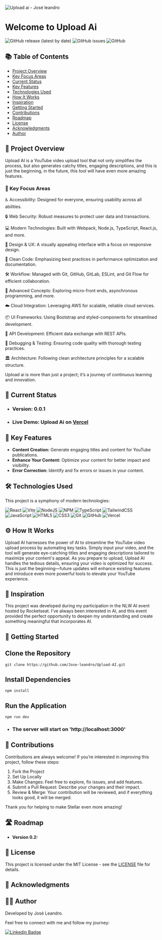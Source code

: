 ![Upload ai - José leandro](https://github.com/user-attachments/assets/fc7ef8dd-468e-437a-9bec-fdba654b7bbd)

# Welcome to Upload Ai
 ![GitHub release (latest by date)](https://img.shields.io/github/v/release/jose-leandro/Upload-AI)
![GitHub issues](https://img.shields.io/github/issues/jose-leandro/Upload-AI)
![GitHub](https://img.shields.io/github/license/jose-leandro/Upload-AI)

## 📚 Table of Contents
- [Project Overview](#project-overview)
- [Key Focus Areas](#key-focus-areas)
- [Current Status](#current-status)
- [Key Features](#key-features)
- [Technologies Used](#technologies-used)
- [How It Works](#how-it-works)
- [Inspiration](#inspiration)
- [Getting Started](#getting-started)
- [Contributions](#contributions)
- [Roadmap](#roadmap)
- [License](#license)
- [Acknowledgments](#acknowledgments)
- [Author](#author)

## 🎯 Project Overview

Upload AI is a YouTube video upload tool that not only simplifies the process, but also generates catchy titles, engaging descriptions, and this is just the beginning, in the future, this tool will have even more amazing features.

### 🔧 Key Focus Areas
♿ Accessibility: Designed for everyone, ensuring usability across all abilities.

🔒 Web Security: Robust measures to protect user data and transactions.

💻 Modern Technologies: Built with Webpack, Node.js, TypeScript, React.js, and more.

🎨 Design & UX: A visually appealing interface with a focus on responsive design.

🧼 Clean Code: Emphasizing best practices in performance optimization and documentation.

🛠️ Workflow: Managed with Git, GitHub, GitLab, ESLint, and Git Flow for efficient collaboration.

🚀 Advanced Concepts: Exploring micro-front ends, asynchronous programming, and more.

☁️ Cloud Integration: Leveraging AWS for scalable, reliable cloud services.

📦 UI Frameworks: Using Bootstrap and styled-components for streamlined development.

🔗 API Development: Efficient data exchange with REST APIs.

🐞 Debugging & Testing: Ensuring code quality with thorough testing practices.

🏛️ Architecture: Following clean architecture principles for a scalable structure.

Upload ai is more than just a project; it’s a journey of continuous learning and innovation.

## 🚀 Current Status

* ### Version: 0.0.1
* ### Live Demo: Upload Ai on [Vercel](https://upload-ai-jose-leandro.vercel.app/)

## 🌟 Key Features
- **Content Creation:** Generate engaging titles and content for YouTube publications.
- **Enhance Your Content:** Optimize your content for better impact and visibility.
- **Error Correction:** Identify and fix errors or issues in your content.

## 🛠️ Technologies Used
This project is a symphony of modern technologies:

![React](https://img.shields.io/badge/react-%2320232a.svg?style=for-the-badge&logo=react&logoColor=%2361DAFB) ![Vite](https://img.shields.io/badge/vite-%23646CFF.svg?style=for-the-badge&logo=vite&logoColor=white) ![NodeJS](https://img.shields.io/badge/node.js-6DA55F?style=for-the-badge&logo=node.js&logoColor=white) 	![NPM](https://img.shields.io/badge/NPM-%23CB3837.svg?style=for-the-badge&logo=npm&logoColor=white) ![TypeScript](https://img.shields.io/badge/typescript-%23007ACC.svg?style=for-the-badge&logo=typescript&logoColor=white) ![TailwindCSS](https://img.shields.io/badge/tailwindcss-%2338B2AC.svg?style=for-the-badge&logo=tailwind-css&logoColor=white) ![JavaScript](https://img.shields.io/badge/javascript-%23323330.svg?style=for-the-badge&logo=javascript&logoColor=%23F7DF1E) ![HTML5](https://img.shields.io/badge/html5-%23E34F26.svg?style=for-the-badge&logo=html5&logoColor=white)  ![CSS3](https://img.shields.io/badge/css3-%231572B6.svg?style=for-the-badge&logo=css3&logoColor=white)   ![Git](https://img.shields.io/badge/git-%23F05033.svg?style=for-the-badge&logo=git&logoColor=white) ![GitHub](https://img.shields.io/badge/github-%23121011.svg?style=for-the-badge&logo=github&logoColor=white) ![Vercel](https://img.shields.io/badge/vercel-%23000000.svg?style=for-the-badge&logo=vercel&logoColor=white)  

## ⚙️ How It Works
Upload AI harnesses the power of AI to streamline the YouTube video upload process by automating key tasks. Simply input your video, and the tool will generate eye-catching titles and engaging descriptions tailored to maximize your content's appeal. As you prepare to upload, Upload AI handles the tedious details, ensuring your video is optimized for success. This is just the beginning—future updates will enhance existing features and introduce even more powerful tools to elevate your YouTube experience.

## 🌱 Inspiration
This project was developed during my participation in the NLW AI event hosted by Rocketseat. I've always been interested in AI, and this event provided the perfect opportunity to deepen my understanding and create something meaningful that incorporates AI.

## 🚀 Getting Started

## Clone the Repository
    git clone https://github.com/Jose-leandro/Upload-AI.git

## Install Dependencies
    npm install
    
## Run the Application
    npm run dev
    
* ### The server will start on 'http://localhost:3000'

## 🤝 Contributions
Contributions are always welcome! If you’re interested in improving this project, follow these steps:

1. Fork the Project
2. Set Up Locally
3. Make Changes: Feel free to explore, fix issues, and add features.
4. Submit a Pull Request: Describe your changes and their impact.
5. Review & Merge: Your contribution will be reviewed, and if everything looks good, it will be merged.

Thank you for helping to make Stellar even more amazing!

  ## 🛣️ Roadmap
- **Version 0.2:**

## 📄 License
This project is licensed under the MIT License - see the [LICENSE](LICENSE) file for details.

## 🙏 Acknowledgments

## 👨‍💻 Author
Developed by José Leandro.

Feel free to connect with me and follow my journey:

 [![Linkedin Badge](https://img.shields.io/badge/-Leandro-blue?style=flat-square&logo=Linkedin&logoColor=white&link=https://www.linkedin.com/in/tgmarinho/)](https://www.linkedin.com/in/josé-leandro-do-nascimento/) 

